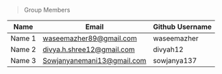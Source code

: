 >Group Members
>
| Name     | Email   | Github Username |
|----------|---------|-----------------|
| Name 1   | waseemazher89@gmail.com | waseemazher  |
| Name 2   | divya.h.shree12@gmail.com | divyah12  |
| Name 3   | Sowjanyanemani13@gmail.com | sowjanya137 |

